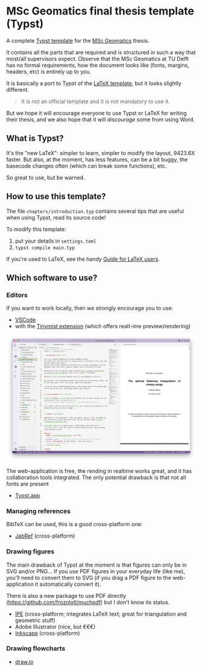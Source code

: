 
# MSc Geomatics final thesis template (Typst)

A complete [Typst template](https://typst.app/) for the [MSc Geomatics](http://geomatics.tudelft.nl) thesis.

It contains all the parts that are required and is structured in such a way that most/all supervisors expect.
Observe that the MSc Geomatics at TU Delft has no formal requirements, how the document looks like (fonts, margins, headers, etc) is entirely up to you. 

It is basically a port to Typst of the [LaTeX template](https://github.com/tudelft3d/msc_geomatics_thesis_template), but it looks slightly different.

> It is not an official template and it is not mandatory to use it.

But we hope it will encourage everyone to use Typst or LaTeX for writing their thesis, and we also hope that it will *discourage* some from using Word.

## What is Typst?

It's the "new LaTeX": simpler to learn, simpler to modify the layout, 9423.6X faster.
But also, at the moment, has less features, can be a bit buggy, the basecode changes often (which can break some functions), etc. 

So great to use, but be warned.


## How to use this template?

The file `chapters/introduction.typ` contains several tips that are useful when using Typst, read its source code!

To modify this template:

1. put your details in `settings.toml`
2. `typst compile main.typ`

If you're used to LaTeX, see the handy [Guide for LaTeX users](https://typst.app/docs/guides/guide-for-latex-users/).


## Which software to use?

### Editors

If you want to work locally, then we strongly encourage you to use:

* [VSCode](https://code.visualstudio.com/)
* with the [Tinymist extension](https://marketplace.visualstudio.com/items?itemName=myriad-dreamin.tinymist) (which offers realt-ime preview/rendering)

![](./figs/vscode.png)

The web-application is free, the rending in realtime works great, and it has collaboration tools integrated. The only potential drawback is that not all fonts are present

* [Typst.app](https://typst.app/) 


### Managing references

BibTeX can be used, this is a good cross-platform one:

* [JabRef](http://jabref.sourceforge.net) (cross-platform)


### Drawing figures

The main drawback of Typst at the moment is that figures can only be in SVG and/or PNG... If you use PDF figures in your everyday life (like me), you'll need to convert them to SVG (if you drag a PDF figure to the web-application it automatically convert it).

There is also a new package to use PDF directly (https://github.com/frozolotl/muchpdf) but I don't know its status.

* [IPE](http://ipe.otfried.org/) (cross-platform; integrates LaTeX text; great for triangulation and geometric stuff)
* Adobe Illustrator (nice, but €€€)
* [Inkscape](https://inkscape.org/en/) (cross-platform)

### Drawing flowcharts

* [draw.io](https://www.draw.io/)  
